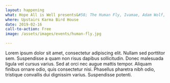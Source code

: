 ```yaml
---
layout: happening
what: Hope All is Well presents&#58; The Human Fly, Ivamae, Adam Wolf, and Isaiah Palmeri
where: Upstairs Karma Bird House
date: 2019-02-16
call-to-action: Free
image: /assets/images/events/human-fly.jpg

---
```


Lorem ipsum dolor sit amet, consectetur adipiscing elit. Nullam sed porttitor sem. Suspendisse a quam non risus dapibus sollicitudin. Donec malesuada ligula vel cursus varius. Sed at orci nec augue mattis tempor. Aliquam finibus ornare odio, quis consectetur nisi. Phasellus pharetra nibh odio, tristique convallis dui dignissim varius. Suspendisse potenti.
